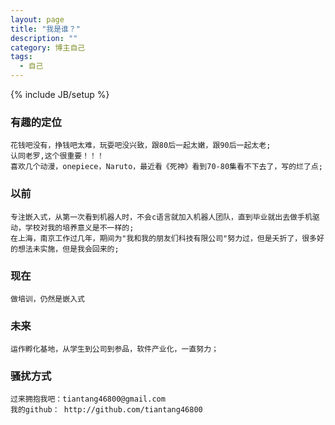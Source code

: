 ```yaml
---
layout: page
title: "我是谁？"
description: ""
category: 博主自己
tags: 
  - 自己
---
```

{% include JB/setup %}
### 有趣的定位
    花钱吧没有，挣钱吧太难，玩耍吧没兴致，跟80后一起太嫩，跟90后一起太老;
    认同老罗,这个很重要！！！
    喜欢几个动漫，onepiece，Naruto，最近看《死神》看到70-80集看不下去了，写的烂了点;
### 以前
    专注嵌入式，从第一次看到机器人时，不会c语言就加入机器人团队，直到毕业就出去做手机驱动，学校对我的培养意义是不一样的;
    在上海，南京工作过几年，期间为"我和我的朋友们科技有限公司"努力过，但是夭折了，很多好的想法未实施，但是我会回来的;
### 现在
    做培训，仍然是嵌入式
### 未来
    运作孵化基地，从学生到公司到参品，软件产业化，一直努力；
### 骚扰方式
    过来拥抱我吧：tiantang46800@gmail.com
    我的github： http://github.com/tiantang46800
